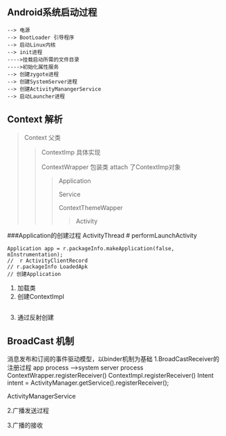 ## Android系统启动过程
	--> 电源 
	--> BootLoader 引导程序
	--> 启动Linux内核
	--> init进程
	---->挂载启动所需的文件目录
	---->初始化属性服务
	--> 创建zygote进程
	--> 创建SystemServer进程
	--> 创建ActivityManangerService
	--> 启动Launcher进程




## Context 解析

>Context 父类
>>ContextImp 具体实现
>>
>>ContextWrapper 包装类 attach 了ContextImp对象
>>>Application 
>>>
>>>Service
>>>
>>>ContextThemeWapper 
>>>>Activity 

###Application的创建过程
ActivityThread # performLaunchActivity 
```
Application app = r.packageInfo.makeApplication(false, mInstrumentation); 
//  r ActivityClientRecord 
// r.packageInfo LoadedApk
// 创建Application
```
1. 加载类
2. 创建ContextImpl  
 ```
 
 ```
3. 通过反射创建


## BroadCast 机制
消息发布和订阅的事件驱动模型，以binder机制为基础
1.BroadCastReceiver的注册过程
app process -->system server process
ContextWrapper.registerReceiver()
ContextImpl.registerReceiver()
Intent intent = ActivityManager.getService().registerReceiver();

ActivityManagerService

2.广播发送过程


3.广播的接收



		